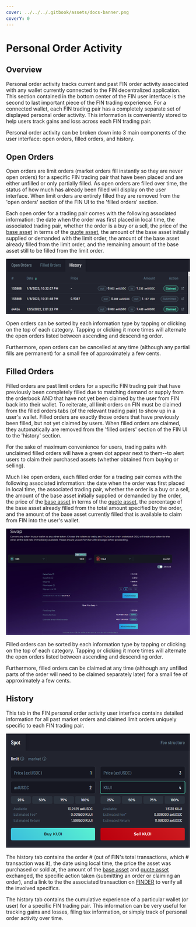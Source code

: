```yaml
---
cover: ../../../.gitbook/assets/docs-banner.png
coverY: 0
---
```


# Personal Order Activity

## Overview

Personal order activity tracks current and past FIN order activity associated with any wallet currently connected to the FIN decentralized application. This section contained in the bottom center of the FIN user interface is the second to last important piece of the FIN trading experience. For a connected wallet, each FIN trading pair has a completely separate set of displayed personal order activity. This information is conveniently stored to help users track gains and loss across each FIN trading pair.

Personal order activity can be broken down into 3 main components of the user interface: open orders, filled orders, and history.&#x20;

## Open Orders

Open orders are limit orders (market orders fill instantly so they are never open orders) for a specific FIN trading pair that have been placed and are either unfilled or only partially filled. As open orders are filled over time, the status of how much has already been filled will display on the user interface. When limit orders are entirely filled they are removed from the 'open orders' section of the FIN UI to the 'filled orders' section.

Each open order for a trading pair comes with the following associated information: the date when the order was first placed in local time, the associated trading pair, whether the order is a buy or a sell, the price of the [base asset](./#fin-trading-pair-notation) in terms of the [quote asset](./#fin-trading-pair-notation), the amount of the base asset initially supplied or demanded with the limit order, the amount of the base asset already filled from the limit order, and the remaining amount of the base asset still to be filled from the limit order.

&#x20;                                        ![](<../../../.gitbook/assets/image (35).png>)

Open orders can be sorted by each information type by tapping or clicking on the top of each category. Tapping or clicking it more times will alternate the open orders listed between ascending and descending order.

Furthermore, open orders can be cancelled at any time (although any partial fills are permanent) for a small fee of approximately a few cents.

## Filled Orders

Filled orders are past limit orders for a specific FIN trading pair that have previously been completely filled due to matching demand or supply from the orderbook AND that have not yet been claimed by the user from FIN back into their wallet. To reiterate, all limit orders on FIN must be claimed from the filled orders tabs (of the relevant trading pair) to show up in a user's wallet. Filled orders are exactly those orders that have previously been filled, but not yet claimed by users.   When filled orders are claimed, they automatically are removed from the 'filled orders' section of the FIN UI to the 'history' section.

For the sake of maximum convenience for users, trading pairs with unclaimed filled orders will have a green dot appear next to them--to alert users to claim their purchased assets (whether obtained from buying or selling).

Much like open orders, each filled order for a trading pair comes with the following associated information: the date when the order was first placed in local time, the associated trading pair, whether the order is a buy or a sell, the amount of the base asset initially supplied or demanded by the order, the price of the [base](./#fin-trading-pair-notation)[ asset](./#fin-trading-pair-notation) in terms of the [quote](./#fin-trading-pair-notation)[ asset](./#fin-trading-pair-notation), the percentage of the base asset already filled from the total amount specified by the order, and the amount of the base asset currently filled that is available to claim from FIN into the user's wallet.

&#x20;                                         ![](<../../../.gitbook/assets/image (19).png>)

Filled orders can be sorted by each information type by tapping or clicking on the top of each category. Tapping or clicking it more times will alternate the open orders listed between ascending and descending order.

Furthermore, filled orders can be claimed at any time (although any unfilled parts of the order will need to be claimed separately later) for a small fee of approximately a few cents.

## History

This tab in the FIN personal order activity user interface contains detailed information for all past market orders and claimed limit orders uniquely specific to each FIN trading pair.

&#x20;                                            ![](<../../../.gitbook/assets/image (37).png>)

The history tab contains the order # (out of FIN's total transactions, which # transaction was it), the date using local time, the price the asset was purchased or sold at, the amount of the [base asset](./#fin-trading-pair-notation) and [quote asset](./#fin-trading-pair-notation) exchanged, the specific action taken (submitting an order or claiming an order), and a link to the the associated transaction on [FINDER](../../finder/) to verify all the involved specifics.

The history tab contains the cumulative experience of a particular wallet (or user) for a specific FIN trading pair. This information can be very useful for tracking gains and losses, filing tax information, or simply track of personal order activity over time.&#x20;
